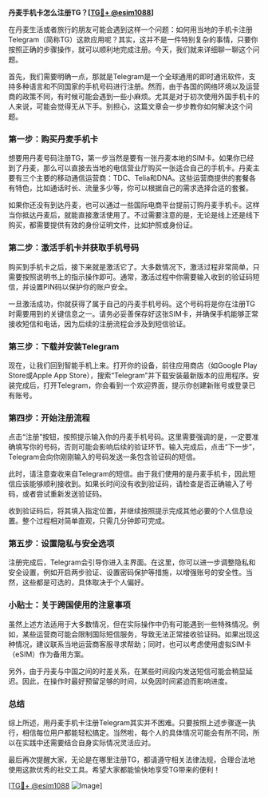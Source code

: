 **丹麦手机卡怎么注册TG？[[TG💪+ @esim1088](https://t.me/s/esim1088)]**

在丹麦生活或者旅行的朋友可能会遇到这样一个问题：如何用当地的手机卡注册Telegram（简称TG）这款应用呢？其实，这并不是一件特别复杂的事情，只要你按照正确的步骤操作，就可以顺利地完成注册。今天，我们就来详细聊一聊这个问题。

首先，我们需要明确一点，那就是Telegram是一个全球通用的即时通讯软件，支持多种语言和不同国家的手机号码进行注册。然而，由于各国的网络环境以及运营商的政策不同，有时候可能会遇到一些小麻烦。尤其是对于初次使用外国手机卡的人来说，可能会觉得无从下手。别担心，这篇文章会一步步教你如何解决这个问题。

### 第一步：购买丹麦手机卡

想要用丹麦号码注册TG，第一步当然是要有一张丹麦本地的SIM卡。如果你已经到了丹麦，那么可以直接去当地的电信营业厅购买一张适合自己的手机卡。丹麦主要有三个主要的移动通信运营商：TDC、Telia和DNA。这些运营商提供的套餐各有特色，比如通话时长、流量多少等，你可以根据自己的需求选择合适的套餐。

如果你还没有到达丹麦，也可以通过一些国际电商平台提前订购丹麦手机卡。这样当你抵达丹麦后，就能直接激活使用了。不过需要注意的是，无论是线上还是线下购买，都需要提供有效的身份证明文件，比如护照或身份证。

### 第二步：激活手机卡并获取手机号码

购买到手机卡之后，接下来就是激活它了。大多数情况下，激活过程非常简单，只需要按照说明书上的指示操作即可。通常，激活过程中你需要输入收到的验证码短信，并设置PIN码以保护你的账户安全。

一旦激活成功，你就获得了属于自己的丹麦手机号码。这个号码将是你在注册TG时需要用到的关键信息之一。请务必妥善保存好这张SIM卡，并确保手机能够正常接收短信和电话，因为后续的注册流程会涉及到短信验证。

### 第三步：下载并安装Telegram

现在，让我们回到智能手机上来。打开你的设备，前往应用商店（如Google Play Store或Apple App Store），搜索“Telegram”并下载安装最新版本的应用程序。安装完成后，打开Telegram，你会看到一个欢迎界面，提示你创建新账号或登录已有账号。

### 第四步：开始注册流程

点击“注册”按钮，按照提示输入你的丹麦手机号码。这里需要强调的是，一定要准确填写你的号码，否则可能会影响后续的验证环节。输入完成后，点击“下一步”，Telegram会向你刚刚输入的号码发送一条包含验证码的短信。

此时，请注意查收来自Telegram的短信。由于我们使用的是丹麦手机卡，因此短信应该能够顺利接收到。如果长时间没有收到验证码，请检查是否正确输入了号码，或者尝试重新发送验证码。

收到验证码后，将其填入指定位置，并继续按照提示完成其他必要的个人信息设置。整个过程相对简单直观，只需几分钟即可完成。

### 第五步：设置隐私与安全选项

注册完成后，Telegram会引导你进入主界面。在这里，你可以进一步调整隐私和安全设置，例如开启两步验证、设置密码保护等措施，以增强账号的安全性。当然，这些都是可选的，具体取决于个人偏好。

### 小贴士：关于跨国使用的注意事项

虽然上述方法适用于大多数情况，但在实际操作中仍有可能遇到一些特殊情况。例如，某些运营商可能会限制国际短信服务，导致无法正常接收验证码。如果出现这种情况，建议联系当地运营商客服寻求帮助；同时，也可以考虑使用虚拟SIM卡（eSIM）作为备用方案。

另外，由于丹麦与中国之间的时差关系，在某些时间段内发送短信可能会稍显延迟。因此，在操作时最好预留足够的时间，以免因时间紧迫而影响进度。

### 总结

综上所述，用丹麦手机卡注册Telegram其实并不困难。只要按照上述步骤逐一执行，相信每位用户都能轻松搞定。当然啦，每个人的具体情况可能会有所不同，所以在实践中还需要结合自身实际情况灵活应对。

最后再次提醒大家，无论是在哪里注册TG，都请遵守相关法律法规，合理合法地使用这款优秀的社交工具。希望大家都能愉快地享受TG带来的便利！

[[TG💪+ @esim1088](https://t.me/s/esim1088) ![Image](https://i.postimg.cc/4NQfJmqS/Snipaste-2025-05-13-00-14-12.png)]